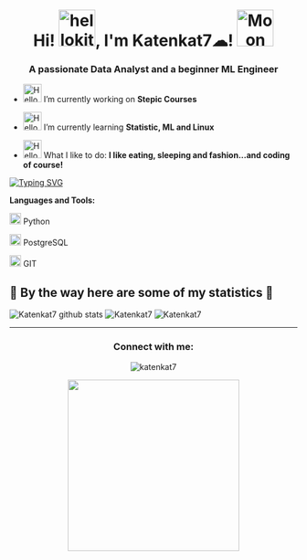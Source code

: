 

<h1 align="center"> Hi!  <a href="https://emoji.gg/emoji/2696-hellokitty-sparkle"><img src="https://cdn3.emoji.gg/emojis/2696-hellokitty-sparkle.png" width="64px" height="64px" alt="hellokitty_sparkle"></a>, I'm Katenkat7☁! <img height="40" <a href="https://emoji.gg/emoji/7745-moon"><img src="https://cdn3.emoji.gg/emojis/7745-moon.gif" width="64px" height="64px" alt="Moon"></a></h1>
<h3 align="center">A passionate Data Analyst and a beginner ML Engineer </h3>

- <a href="https://emoji.gg/emoji/9691-hellokittyarrowr"><img src="https://cdn3.emoji.gg/emojis/9691-hellokittyarrowr.gif" width="32px" height="32px" alt="HelloKittyArrowR"></a> I’m currently working on **Stepic Courses**

- <a href="https://emoji.gg/emoji/9691-hellokittyarrowr"><img src="https://cdn3.emoji.gg/emojis/9691-hellokittyarrowr.gif" width="32px" height="32px" alt="HelloKittyArrowR"></a> I’m currently learning **Statistic, ML and Linux**

- <a href="https://emoji.gg/emoji/9691-hellokittyarrowr"><img src="https://cdn3.emoji.gg/emojis/9691-hellokittyarrowr.gif" width="32px" height="32px" alt="HelloKittyArrowR"></a> What I like to do: **I like eating, sleeping and fashion...and coding of course!**


[![Typing SVG](https://readme-typing-svg.herokuapp.com?color=%2336BCF7&lines=Medical+cybernetics+student)](https://git.io/typing-svg)

**Languages and Tools:**  

<code><img height="20" src="https://img.icons8.com/nolan/96/python.png"></code> Python 

<code><img height="20" src="https://img.icons8.com/nolan/96/sql.png"></code> PostgreSQL

<code><img height="20" src="https://img.icons8.com/nolan/96/git.png"></code> GIT

## 🎀 By the way here are some of my statistics 🎀
![Katenkat7 github stats](https://github-readme-stats.vercel.app/api?username=katenkat7&show_icons=true&hide_border=true&count_private=true&theme=shades-of-purple&icon_color=fad000)
<img src="https://github-readme-streak-stats.herokuapp.com/?user=katenkat7&count_private=true&theme=radical" alt="Katenkat7"/>
![Katenkat7](https://github-readme-stats.vercel.app/api/top-langs/?username=katenkat7&count_private=true&theme=radical)


</div>


-----
<h3 align="center">Connect with me:</h3>
<div align="center">



<p align="center"> <img src="https://komarev.com/ghpvc/?username=katenkat7&color=ff69b4&style=for-the-badge" alt="katenkat7" /> </p>

 
<div id="header" align="center">
  <img src="https://media.tenor.com/BMGVnrToETEAAAAC/my-life-teenage-robot-nicktoons.gif" width="300"/>
</div>
<!--
**katenkat7/katenkat7** is a ✨ _special_ ✨ repository because its `README.md` (this file) appears on your GitHub profile.
[![image](https://img.shields.io/badge/LinkedIn-ff69b4?style=for-the-badge&logo=linkedin&logoColor=white)](https://www.linkedin.com/in/)
[![image](https://img.shields.io/badge/Instagram-ff69b4?style=for-the-badge&logo=instagram&logoColor=white)](https://www.instagram.com/)
[![image](https://img.shields.io/badge/Gmail-ff69b4?style=for-the-badge&logo=gmail&logoColor=white)](mailto:)
Here are some ideas to get you started:

- 🔭 I’m currently working on ...
- 🌱 I’m currently learning ...
- 👯 I’m looking to collaborate on ...
- 🤔 I’m looking for help with ...
- 💬 Ask me about ...
- 📫 How to reach me: ...
- 😄 Pronouns: ...
- ⚡ Fun fact: ...
-->
